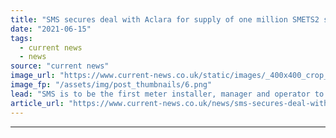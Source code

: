 ```yaml
---
title: "SMS secures deal with Aclara for supply of one million SMETS2 smart meters"
date: "2021-06-15"
tags: 
  - current news
  - news
source: "current news"
image_url: "https://www.current-news.co.uk/static/images/_400x400_crop_center-center/The-SciFlo-smart-meter-image-SMS.png"
image_fp: "/assets/img/post_thumbnails/6.png"
lead: "SMS is to be the first meter installer, manager and operator to offer Aclara’s complete portfolio of SMETS2 gas and electric smart meters to the UK utilities market."
article_url: "https://www.current-news.co.uk/news/sms-secures-deal-with-aclara-for-supply-of-one-million-smets2-smart-meters?utm_source=rss-feeds&utm_medium=rss&utm_campaign=rss"
---
```


---
